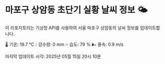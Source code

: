 
# 마포구 상암동 초단기 실황 날씨 정보 🌤️

이 리포지토리는 기상청 API를 사용하여 서울 마포구 상암동의 날씨 정보를 업데이트합니다. 

🌡️ 기온: 19.7 ℃
💧 강수량: 0 mm
💦 습도: 79 %
🌬️ 풍속: 0.9 m/s

마지막 업데이트 시각: 2025년 05월 15일 20시 10분    
